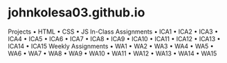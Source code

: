 # johnkolesa03.github.io


Projects
• HTML
• CSS
• JS
In-Class Assignments
• ICA1
• ICA2
• ICA3
• ICA4
• ICA5
• ICA6
• ICA7
• ICA8
• ICA9
• ICA10
• ICA11
• ICA12
• ICA13
• ICA14
• ICA15
Weekly Assignments
• WA1
• WA2
• WA3
• WA4
• WA5
• WA6
• WA7
• WA8
• WA9
• WA10
• WA11
• WA12
• WA13
• WA14
• WA15